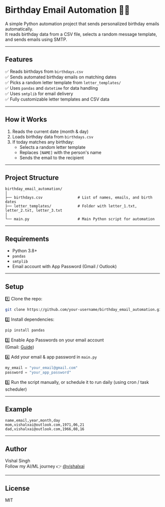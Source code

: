 # Birthday Email Automation 🎂📧

A simple Python automation project that sends personalized birthday emails automatically.  
It reads birthday data from a CSV file, selects a random message template, and sends emails using SMTP.

---

## Features

✅ Reads birthdays from `birthdays.csv`  
✅ Sends automated birthday emails on matching dates  
✅ Picks a random letter template from `letter_templates/`  
✅ Uses `pandas` and `datetime` for data handling  
✅ Uses `smtplib` for email delivery  
✅ Fully customizable letter templates and CSV data  

---

## How it Works

1. Reads the current date (month & day)
2. Loads birthday data from `birthdays.csv`
3. If today matches any birthday:
    - Selects a random letter template
    - Replaces `[NAME]` with the person's name
    - Sends the email to the recipient

---

## Project Structure

```
birthday_email_automation/
│
├── birthdays.csv                # List of names, emails, and birth dates
├── letter_templates/            # Folder with letter_1.txt, letter_2.txt, letter_3.txt
│
└── main.py                      # Main Python script for automation
```

---

## Requirements

- Python 3.8+
- `pandas`
- `smtplib`
- Email account with App Password (Gmail / Outlook)

---

## Setup

1️⃣ Clone the repo:  
```bash
git clone https://github.com/your-username/birthday_email_automation.git
```

2️⃣ Install dependencies:  
```bash
pip install pandas
```

3️⃣ Enable App Passwords on your email account  
(Gmail: [Guide](https://myaccount.google.com/apppasswords))  

4️⃣ Add your email & app password in `main.py`

```python
my_email = "your_email@gmail.com"
password = "your_app_password"
```

5️⃣ Run the script manually, or schedule it to run daily (using cron / task scheduler)

---

## Example

```
name,email,year,month,day
mom,vishalxai@outlook.com,1971,06,21
dad,vishalxai@outlook.com,1966,08,16
```

---

## Author

Vishal Singh  
Follow my AI/ML journey 👉 [@vishalxai](https://twitter.com/vishalxai)

---

## License

MIT